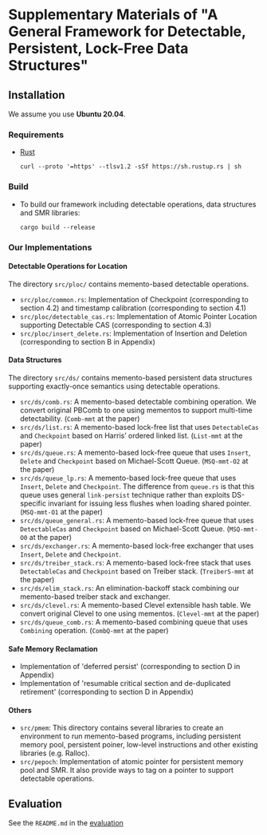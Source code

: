 # Supplementary Materials of "A General Framework for Detectable, Persistent, Lock-Free Data Structures"

## Installation

We assume you use **Ubuntu 20.04**.

### Requirements

- [Rust](https://www.rust-lang.org/)
  ```
  curl --proto '=https' --tlsv1.2 -sSf https://sh.rustup.rs | sh
  ```

### Build

- To build our framework including detectable operations, data structures and SMR libraries:
  ```
  cargo build --release
  ```

### Our Implementations

#### Detectable Operations for Location

The directory `src/ploc/` contains memento-based detectable operations.

- `src/ploc/common.rs`: Implementation of Checkpoint (corresponding to section 4.2) and timestamp calibration (corresponding to section 4.1)
- `src/ploc/detectable_cas.rs`: Implementation of Atomic Pointer Location supporting Detectable CAS (corresponding to section 4.3)
- `src/ploc/insert_delete.rs`: Implementation of Insertion and Deletion (corresponding to section B in Appendix)

#### Data Structures

The directory `src/ds/` contains memento-based persistent data structures supporting exactly-once semantics using detectable operations.

- `src/ds/comb.rs`: A memento-based detectable combining operation. We convert original PBComb to one using mementos to support multi-time detectability. (`Comb-mmt` at the paper)
- `src/ds/list.rs`: A memento-based lock-free list that uses `DetectableCas` and `Checkpoint` based on Harris’ ordered linked list. (`List-mmt` at the paper)
- `src/ds/queue.rs`: A memento-based lock-free queue that uses `Insert`, `Delete` and `Checkpoint` based on Michael-Scott Queue. (`MSQ-mmt-O2` at the paper)
- `src/ds/queue_lp.rs`: A memento-based lock-free queue that uses `Insert`, `Delete` and `Checkpoint`. The difference from `queue.rs` is that this queue uses general `link-persist` technique rather than exploits DS-specific invariant for issuing less flushes when loading shared pointer. (`MSQ-mmt-O1` at the paper)
- `src/ds/queue_general.rs`: A memento-based lock-free queue that uses `DetectableCas` and `Checkpoint` based on Michael-Scott Queue. (`MSQ-mmt-O0` at the paper)
- `src/ds/exchanger.rs`: A memento-based lock-free exchanger that uses `Insert`, `Delete` and `Checkpoint`.
- `src/ds/treiber_stack.rs`: A memento-based lock-free stack that uses `DetectableCas` and `Checkpoint` based on Treiber stack. (`TreiberS-mmt` at the paper)
- `src/ds/elim_stack.rs`: An elimination-backoff stack combining our memento-based treiber stack and exchanger.
- `src/ds/clevel.rs`: A memento-based Clevel extensible hash table. We convert original Clevel to one using mementos. (`Clevel-mmt` at the paper)
- `src/ds/queue_comb.rs`: A memento-based combining queue that uses `Combining` operation. (`CombQ-mmt` at the paper)

#### Safe Memory Reclamation

- Implementation of 'deferred persist' (corresponding to section D in Appendix)
- Implementation of 'resumable critical section and de-duplicated retirement' (corresponding to section D in Appendix)

#### Others

- `src/pmem`: This directory contains several libraries to create an environment to run memento-based programs, including persistent memory pool, persistent poiner, low-level instructions and other existing libraries (e.g. Ralloc).
- `src/pepoch`: Implementation of atomic pointer for persistent memory pool and SMR. It also provide ways to tag on a pointer to support detectable operations.

## Evaluation

See the `README.md` in the [evaluation](./evaluation)
